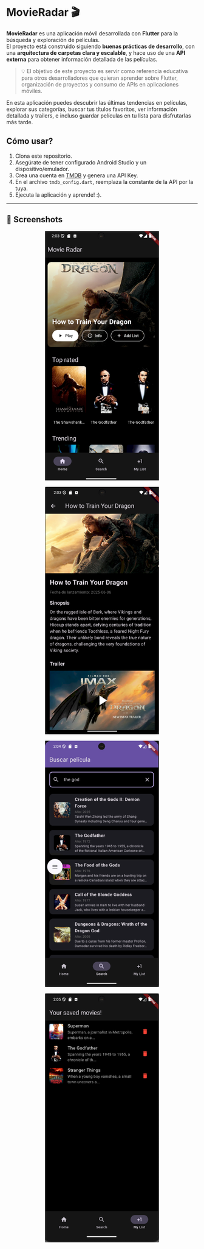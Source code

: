 # MovieRadar 🎬

**MovieRadar** es una aplicación móvil desarrollada con **Flutter** para la búsqueda y exploración de películas.  
El proyecto está construido siguiendo **buenas prácticas de desarrollo**, con una **arquitectura de carpetas clara y escalable**, y hace uso de una **API externa** para obtener información detallada de las películas.

> 💡 El objetivo de este proyecto es servir como referencia educativa para otros desarrolladores que quieran aprender sobre Flutter, organización de proyectos y consumo de APIs en aplicaciones móviles.

En esta aplicación puedes descubrir las últimas tendencias en películas, explorar sus categorías, buscar tus títulos favoritos, ver información detallada y trailers, e incluso guardar películas en tu lista para disfrutarlas más tarde.

## Cómo usar?

1. Clona este repositorio.  
2. Asegúrate de tener configurado Android Studio y un dispositivo/emulador.  
3. Crea una cuenta en [TMDB](https://www.themoviedb.org/) y genera una API Key.  
4. En el archivo `tmdb_config.dart`, reemplaza la constante de la API por la tuya.  
5. Ejecuta la aplicación y aprende! :).

---

## 📸 Screenshots

<p align="center">
  <img src="screenshots/mr1.png" alt="Pantalla principal" width="300"/>
</p>
<p align="center">
  <img src="screenshots/mr2.png" alt="Pantalla de búsqueda" width="300"/>
</p>
<p align="center">
  <img src="screenshots/mr3.png" alt="Resultados de búsqueda" width="300"/>
</p>
<p align="center">
  <img src="screenshots/mr4.png" alt="Detalle de película" width="300"/>
</p>
